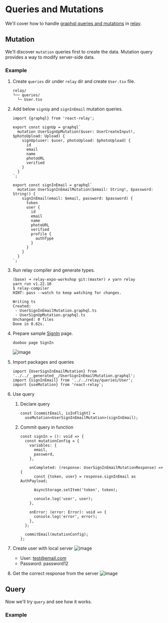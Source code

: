 # Queries and Mutations

We'll cover how to handle [graphql queries and mutations](https://graphql.org/learn/queries) in [relay](http://relay.dev).

## Mutation
We'll discover `mutation` queries first to create the data. Mutation query provides a way to modify server-side data.

### Example

1. Create `queries` dir under `relay` dir and create `User.tsx` file.
   ```
   relay/
   └── queries/
     └─ User.tsx
   ```

2. Add below `signUp` and `signInEmail` mutation queries.

   ```tsx
   import {graphql} from 'react-relay';
   
   export const signUp = graphql`
     mutation UserSignUpMutation($user: UserCreateInput!, $photoUpload: Upload) {
       signUp(user: $user, photoUpload: $photoUpload) {
         id
         email
         name
         photoURL
         verified
       }
     }
   `;
   
   export const signInEmail = graphql`
     mutation UserSignInEmailMutation($email: String!, $password: String!) {
       signInEmail(email: $email, password: $password) {
         token
         user {
           id
           email
           name
           photoURL
           verified
           profile {
             authType
           }
         }
       }
     }
   `;
   ```

3. Run relay compiler and generate types.

   ```
   (base) ➜ relay-expo-workshop git:(master) ✗ yarn relay
   yarn run v1.22.10
   $ relay-compiler
   HINT: pass --watch to keep watching for changes.
   
   Writing ts
   Created:
    - UserSignInEmailMutation.graphql.ts
    - UserSignUpMutation.graphql.ts
   Unchanged: 0 files
   Done in 0.62s.
   ```

4. Prepare sample [SignIn](https://gist.github.com/hyochan/8b090764a3ebd4450e04d2d99023822a) page.

   ```
   dooboo page SignIn
   ```

   ![image](https://user-images.githubusercontent.com/27461460/126028979-be152595-7998-499d-ae3a-d3cd1578f518.png)


5. Import packages and queries
   ```tsx
   import {UserSignInEmailMutation} from '../../__generated__/UserSignInEmailMutation.graphql';
   import {signInEmail} from '../../relay/queries/User';
   import {useMutation} from 'react-relay';
   ```

6. Use query
   1. Declare query
      ```tsx
      const [commitEmail, isInFlight] =
        useMutation<UserSignInEmailMutation>(signInEmail);
      ```

   2. Commit query in function
      ```tsx
      const signIn = (): void => {
        const mutationConfig = {
          variables: {
            email,
            password,
          },

          onCompleted: (response: UserSignInEmailMutationResponse) => {
            const {token, user} = response.signInEmail as AuthPayload;

            AsyncStorage.setItem('token', token);

            console.log('user', user);
          },

          onError: (error: Error): void => {
            console.log('error', error);
          },
        };

        commitEmail(mutationConfig);
      };
      ```

7. Create user with local server
   ![image](https://user-images.githubusercontent.com/27461460/126030046-256bd4cb-5721-4f2f-9fe4-e0edbcc7b84f.png)

   - User: test@email.com
   - Password: password12

8. Get the correct response from the server
   ![image](https://user-images.githubusercontent.com/27461460/126030147-95b39c00-4ab5-4abb-8791-73ef05a3a5c4.png)

## Query

Now we'll try `query` and see how it works.

### Example

